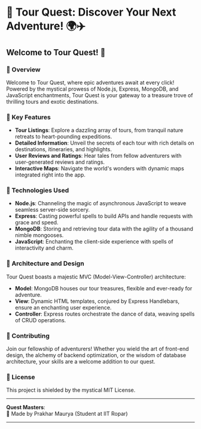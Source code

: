 

# 🌟 Tour Quest: Discover Your Next Adventure! 🌍✈️

## Welcome to Tour Quest! 🚀

### 🌟 Overview
Welcome to Tour Quest, where epic adventures await at every click! Powered by the mystical prowess of Node.js, Express, MongoDB, and JavaScript enchantments, Tour Quest is your gateway to a treasure trove of thrilling tours and exotic destinations.

### 🌟 Key Features
- **Tour Listings**: Explore a dazzling array of tours, from tranquil nature retreats to heart-pounding expeditions.
- **Detailed Information**: Unveil the secrets of each tour with rich details on destinations, itineraries, and highlights.
- **User Reviews and Ratings**: Hear tales from fellow adventurers with user-generated reviews and ratings.
- **Interactive Maps**: Navigate the world's wonders with dynamic maps integrated right into the app.

### 🌟 Technologies Used
- **Node.js**: Channeling the magic of asynchronous JavaScript to weave seamless server-side sorcery.
- **Express**: Casting powerful spells to build APIs and handle requests with grace and speed.
- **MongoDB**: Storing and retrieving tour data with the agility of a thousand nimble mongooses.
- **JavaScript**: Enchanting the client-side experience with spells of interactivity and charm.

### 🌟 Architecture and Design
Tour Quest boasts a majestic MVC (Model-View-Controller) architecture:
- **Model**: MongoDB houses our tour treasures, flexible and ever-ready for adventure.
- **View**: Dynamic HTML templates, conjured by Express Handlebars, ensure an enchanting user experience.
- **Controller**: Express routes orchestrate the dance of data, weaving spells of CRUD operations.

### 🌟 Contributing
Join our fellowship of adventurers! Whether you wield the art of front-end design, the alchemy of backend optimization, or the wisdom of database architecture, your skills are a welcome addition to our quest.

### 🌟 License
This project is shielded by the mystical MIT License.

---

**Quest Masters**:  
🌟 Made by Prakhar Maurya (Student at IIT Ropar)

---

